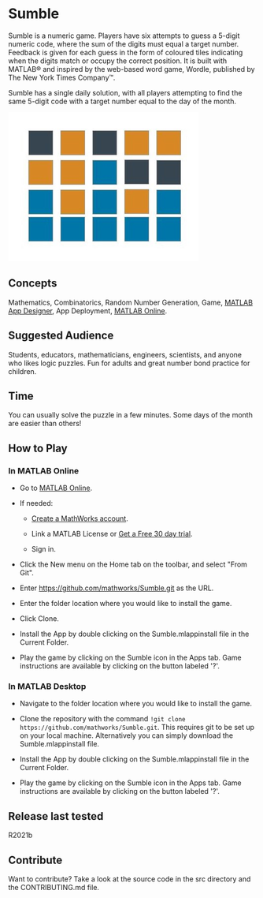 # Sumble
Sumble is a numeric game. Players have six attempts to guess a 5-digit numeric code, where the sum of the digits must equal a target number. Feedback is given for each guess in the form of coloured tiles indicating when the digits match or occupy the correct position. It is built with MATLAB® and inspired by the web-based word game, Wordle, published by The New York Times Company™.

Sumble has a single daily solution, with all players attempting to find the same 5-digit code with a target number equal to the day of the month.

![Sumble, a numeric game](/src/SumbleIcon.jpg)
 
## Concepts
Mathematics, Combinatorics, Random Number Generation, Game, [MATLAB App Designer](https://www.mathworks.com/products/matlab/app-designer.html), App Deployment, [MATLAB Online](https://matlab.mathworks.com/). 

## Suggested Audience
Students, educators, mathematicians, engineers, scientists, and anyone who likes logic puzzles. Fun for adults and great number bond practice for children.

## Time
You can usually solve the puzzle in a few minutes. Some days of the month are easier than others! 

## How to Play

### In MATLAB Online 
* Go to [MATLAB Online](https://matlab.mathworks.com/). 

* If needed:

   * [Create a MathWorks account](https://www.mathworks.com/matlabcentral/answers/361072-how-do-i-create-a-mathworks-account).

   * Link a MATLAB License or [Get a Free 30 day trial](https://www.mathworks.com/campaigns/products/trials.html). 

   * Sign in. 

* Click the New menu on the Home tab on the toolbar, and select "From Git". 

* Enter https://github.com/mathworks/Sumble.git as the URL. 

* Enter the folder location where you would like to install the game. 

* Click Clone. 

* Install the App by double clicking on the Sumble.mlappinstall file in the Current Folder. 

* Play the game by clicking on the Sumble icon in the Apps tab. Game instructions are available by clicking on the button labeled '?'.

### In MATLAB Desktop
* Navigate to the folder location where you would like to install the game.

* Clone the repository with the command `!git clone https://github.com/mathworks/Sumble.git`. This requires git to be set up on your local machine. Alternatively you can simply download the Sumble.mlappinstall file. 

* Install the App by double clicking on the Sumble.mlappinstall file in the Current Folder. 

* Play the game by clicking on the Sumble icon in the Apps tab. Game instructions are available by clicking on the button labeled '?'.  

## Release last tested
R2021b 

## Contribute
Want to contribute? Take a look at the source code in the src directory and the CONTRIBUTING.md file. 

